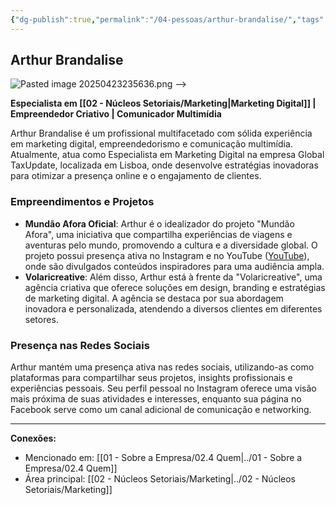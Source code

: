 ```yaml
---
{"dg-publish":true,"permalink":"/04-pessoas/arthur-brandalise/","tags":["person","profile","marketing","entrepreneur"],"noteIcon":""}
---
```


## Arthur Brandalise

 ![Pasted image 20250423235636.png](/img/user/Pasted%20image%2020250423235636.png) -->

**Especialista em [[02 - Núcleos Setoriais/Marketing\|Marketing Digital]] | Empreendedor Criativo | Comunicador Multimídia**

Arthur Brandalise é um profissional multifacetado com sólida experiência em marketing digital, empreendedorismo e comunicação multimídia. Atualmente, atua como Especialista em Marketing Digital na empresa Global TaxUpdate, localizada em Lisboa, onde desenvolve estratégias inovadoras para otimizar a presença online e o engajamento de clientes.

### Empreendimentos e Projetos

*   **Mundão Afora Oficial**: Arthur é o idealizador do projeto "Mundão Afora", uma iniciativa que compartilha experiências de viagens e aventuras pelo mundo, promovendo a cultura e a diversidade global. O projeto possui presença ativa no Instagram e no YouTube ([YouTube](https://www.youtube.com/%40mundoafora.oficial)), onde são divulgados conteúdos inspiradores para uma audiência ampla.
*   **Volaricreative**: Além disso, Arthur está à frente da "Volaricreative", uma agência criativa que oferece soluções em design, branding e estratégias de marketing digital. A agência se destaca por sua abordagem inovadora e personalizada, atendendo a diversos clientes em diferentes setores.

### Presença nas Redes Sociais

Arthur mantém uma presença ativa nas redes sociais, utilizando-as como plataformas para compartilhar seus projetos, insights profissionais e experiências pessoais. Seu perfil pessoal no Instagram oferece uma visão mais próxima de suas atividades e interesses, enquanto sua página no Facebook serve como um canal adicional de comunicação e networking.

---

**Conexões:**
*   Mencionado em: [[01 - Sobre a Empresa/02.4 Quem\|../01 - Sobre a Empresa/02.4 Quem]]
*   Área principal: [[02 - Núcleos Setoriais/Marketing\|../02 - Núcleos Setoriais/Marketing]]